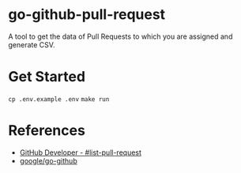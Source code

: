 # go-github-pull-request
A tool to get the data of Pull Requests to which you are assigned and generate CSV.

# Get Started
`cp .env.example .env`
`make run`

# References
- [GitHub Developer - #list-pull-request](https://developer.github.com/enterprise/2.4/v3/pulls/#list-pull-requests)
- [google/go-github](https://github.com/google/go-github)
